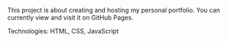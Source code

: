 This project is about creating and hosting my personal portfolio. You can currently view and visit it on GitHub Pages.

Technologies:
HTML, CSS, JavaScript
